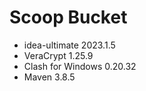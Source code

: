 # Scoop Bucket

- idea-ultimate 2023.1.5
- VeraCrypt 1.25.9
- Clash for Windows 0.20.32
- Maven 3.8.5
